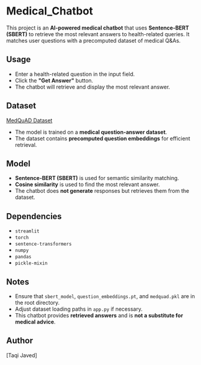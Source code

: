 # Medical_Chatbot  

This project is an **AI-powered medical chatbot** that uses **Sentence-BERT (SBERT)** to retrieve the most relevant answers to health-related queries. It matches user questions with a precomputed dataset of medical Q&As.  

## Usage  
- Enter a health-related question in the input field.  
- Click the **"Get Answer"** button.  
- The chatbot will retrieve and display the most relevant answer.  

## Dataset  
[MedQuAD Dataset]([https://www.nlm.nih.gov/databases/download/medquad.html](https://www.kaggle.com/datasets/pythonafroz/medquad-medical-question-answer-for-ai-research))  
- The model is trained on a **medical question-answer dataset**.  
- The dataset contains **precomputed question embeddings** for efficient retrieval.  

## Model  
- **Sentence-BERT (SBERT)** is used for semantic similarity matching.  
- **Cosine similarity** is used to find the most relevant answer.  
- The chatbot does **not generate** responses but retrieves them from the dataset.  

## Dependencies  
- `streamlit`  
- `torch`  
- `sentence-transformers`  
- `numpy`  
- `pandas`  
- `pickle-mixin`  

## Notes  
- Ensure that `sbert_model`, `question_embeddings.pt`, and `medquad.pkl` are in the root directory.  
- Adjust dataset loading paths in `app.py` if necessary.  
- This chatbot provides **retrieved answers** and is **not a substitute for medical advice**.  

## Author  
[Taqi Javed]  

